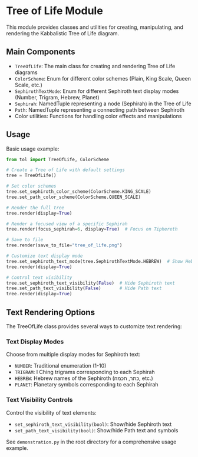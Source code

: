 # Tree of Life Module

This module provides classes and utilities for creating, manipulating, and rendering the Kabbalistic Tree of Life diagram.

## Main Components

- `TreeOfLife`: The main class for creating and rendering Tree of Life diagrams
- `ColorScheme`: Enum for different color schemes (Plain, King Scale, Queen Scale, etc.)
- `SephirothTextMode`: Enum for different Sephiroth text display modes (Number, Trigram, Hebrew, Planet)
- `Sephirah`: NamedTuple representing a node (Sephirah) in the Tree of Life
- `Path`: NamedTuple representing a connecting path between Sephiroth
- Color utilities: Functions for handling color effects and manipulations

## Usage

Basic usage example:

```python
from tol import TreeOfLife, ColorScheme

# Create a Tree of Life with default settings
tree = TreeOfLife()

# Set color schemes
tree.set_sephiroth_color_scheme(ColorScheme.KING_SCALE)
tree.set_path_color_scheme(ColorScheme.QUEEN_SCALE)

# Render the full tree
tree.render(display=True)

# Render a focused view of a specific Sephirah
tree.render(focus_sephirah=6, display=True)  # Focus on Tiphereth

# Save to file
tree.render(save_to_file="tree_of_life.png")

# Customize text display mode
tree.set_sephiroth_text_mode(tree.SephirothTextMode.HEBREW)  # Show Hebrew names
tree.render(display=True)

# Control text visibility
tree.set_sephiroth_text_visibility(False)  # Hide Sephiroth text
tree.set_path_text_visibility(False)       # Hide Path text
tree.render(display=True)
```

## Text Rendering Options

The TreeOfLife class provides several ways to customize text rendering:

### Text Display Modes

Choose from multiple display modes for Sephiroth text:

- `NUMBER`: Traditional enumeration (1-10)
- `TRIGRAM`: I Ching trigrams corresponding to each Sephirah
- `HEBREW`: Hebrew names of the Sephiroth (כתר, חכמה, etc.)
- `PLANET`: Planetary symbols corresponding to each Sephirah

### Text Visibility Controls

Control the visibility of text elements:

- `set_sephiroth_text_visibility(bool)`: Show/hide Sephiroth text
- `set_path_text_visibility(bool)`: Show/hide Path text and symbols

See `demonstration.py` in the root directory for a comprehensive usage example.
